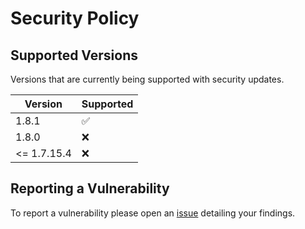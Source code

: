 # Security Policy

## Supported Versions
Versions that are currently being supported with security updates.

| Version     | Supported          |
| -------     | ------------------ |
| 1.8.1       | :white_check_mark: |
| 1.8.0       | :x:                |
| <= 1.7.15.4 | :x:                |

## Reporting a Vulnerability

To report a vulnerability please open an [issue](https://github.com/XjSv/Cooked/issues) detailing your findings.
